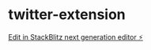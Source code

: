 # twitter-extension

[Edit in StackBlitz next generation editor ⚡️](https://stackblitz.com/~/github.com/buildngrowsv/twitter-extension)